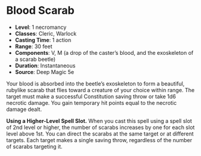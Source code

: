 # Blood Scarab

- **Level**: 1 necromancy
- **Classes**: Cleric, Warlock
- **Casting Time**: 1 action
- **Range**: 30 feet
- **Components**: V, M (a drop of the caster’s blood, and the exoskeleton of a scarab beetle)
- **Duration**: Instantaneous
- **Source**: Deep Magic 5e

Your blood is absorbed into the beetle’s exoskeleton to form a beautiful, rubylike scarab that flies toward a creature of your choice within range. The target must make a successful Constitution saving throw or take 1d6 necrotic damage. You gain temporary hit points equal to the necrotic damage dealt.

**Using a Higher-Level Spell Slot.** When you cast this spell using a spell slot of 2nd level or higher, the number of scarabs increases by one for each slot level above 1st. You can direct the scarabs at the same target or at different targets. Each target makes a single saving throw, regardless of the number of scarabs targeting it.
